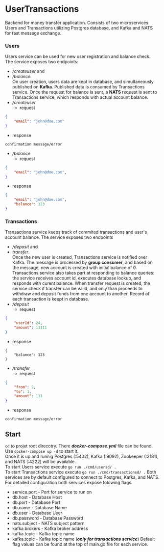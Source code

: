# UserTransactions
Backend for money transfer application. Consists of two microservices Users and Transactions utilizing Postgres database, and Kafka and NATS for fast message exchange.
### Users
Users service can be used for new user registration and balance check. The service exposes two endpoints:
- _/createuser_ and
- _/balance_.  
On user creation, users data are kept in database, and simultaneously published on **Kafka**. Published data is consumed by Transactions service.
Once the request for balance is sent, a **NATS** request is sent to Transactions service, which responds with actual account balance.
- _/createuser_
  - request
``` json
{
    "email": "john@doe.com"
}
```
  - response
```
confirmation message/error
```
- _/balance_
  - request
``` json
{
    "email": "john@doe.com",
}
```
  - response
``` json
{
    "email": "john@doe.com",
    "balance": 123
}
```

### Transactions
Transactions service keeps track of commited transactions and user's account balance. The service exposes two endpoints  
- _/deposit_ and
- _transfer_.  
Once the new user is created, Transactions service is notified over Kafka. The message is processed by **group consumer**, and based on the message, new account is created with initial balance of 0. Transactions service also takes part at responding to balance queries: the service receives account id, executes database lookup, and responds with curent balance. When transfer request is created, the service check if transfer can be valid, and only than proceeds to withdraw and deposit funds from one account to another. Record of each transaction is keept in database.
- _/deposit_
  - request
``` json
{
    "userId": 24,
    "amount": 11111
}
```
  - response
```
{
    "balance": 123
}
```
- _/transfer_
  - request
``` json
{
    "from": 2,
    "to": 1,
    "amount": 111
}
```
  - response
```
confirmation message/error
```
## Start
`cd` to projet root direcotry. There ***docker-compose.yml*** file can be found. Use `docker-compose up -d` to start it.  
Once it is up and runnig Postgres (:5432), Kafka (:9092), Zookeeper (:2181), and NATS (:4222) will be available.  
To start Users service execute `go run ./cmd/usersd/ .`  
To start Transactions service execute `go run ./cmd/transactionsd/ .`
Both services are by default configured to connect to Postgres, Kafka, and NATS.  
For detailed configuration both services expose folowing flags:
- service.port - Port for service to run on
- db.host - Database Host
- db.port - Database Port
- db.name - Database Name
- db.user - Database User
- db.password - Database Password
- nats.subject - NATS subject pattern
- kafka.brokers - Kafka broker address
- kafka.topic - Kafka topic name
- kafka.topic - Kafka topic name (***only for transactions service***)
  Default flag values can be found at the top of main.go file for each service.
